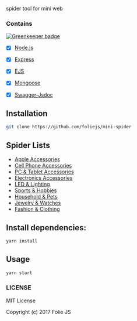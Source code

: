 spider tool for mini web

### Contains

[![Greenkeeper badge](https://badges.greenkeeper.io/foliejs/mini-spider.svg)](https://greenkeeper.io/)
- [x] [Node.js](https://github.com/nodejs/node)
- [x] [Express](https://github.com/expressjs/express)
- [x] [EJS](https://github.com/tj/ejs)
- [x] [Mongoose](https://github.com/Automattic/mongoose)
- [x] [Swagger-Jsdoc](https://github.com/Surnet/swagger-jsdoc)


## Installation
```bash
git clone https://github.com/foliejs/mini-spider
```
## Spider Lists
* [Apple Accessories](http://www.miniinthebox.com/apple-accessories_c4861?prm=2.2.51.0)
* [Cell Phone Accessories](http://www.miniinthebox.com/cell-phone-accessories_c3021?prm=2.2.51.0)
* [PC & Tablet Accessories](http://www.miniinthebox.com/computer-gadgets_c3017?prm=2.2.51.0)
* [Electronics Accessories](http://www.miniinthebox.com/electronics-gadgets_c2624?prm=2.2.51.0)
* [LED & Lighting](http://www.miniinthebox.com/led-lighting_c4685?prm=2.2.51.0)
* [Sports & Hobbies](http://www.miniinthebox.com/sports-lifestyle_c8017?prm=2.2.51.0)
* [Household & Pets](http://www.miniinthebox.com/household-pets_c3026?prm=2.2.51.0)
* [Jewelry & Watches](http://www.miniinthebox.com/jewelry-watches_c4676?prm=2.2.51.0)
* [Fashion & Clothing](http://www.lightinthebox.com/c/fashion_71?prm=2.2.51.0)

## Install dependencies:
```bash
yarn install
```

## Usage

```bash
yarn start
```

### LICENSE

MIT License

Copyright (c) 2017 Folie JS
